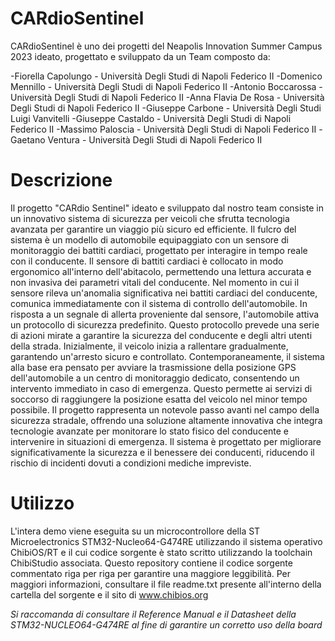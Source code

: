 # CARdioSentinel
CARdioSentinel è uno dei progetti del Neapolis Innovation Summer Campus 2023 ideato, progettato e sviluppato da un Team composto da:

-Fiorella Capolungo - Università Degli Studi di Napoli Federico II
-Domenico Mennillo - Università Degli Studi di Napoli Federico II
-Antonio Boccarossa - Università Degli Studi di Napoli Federico II
-Anna Flavia De Rosa - Università Degli Studi di Napoli Federico II
-Giuseppe Carbone - Università Degli Studi Luigi Vanvitelli
-Giuseppe Castaldo - Università Degli Studi di Napoli Federico II
-Massimo Paloscia - Università Degli Studi di Napoli Federico II
-Gaetano Ventura - Università Degli Studi di Napoli Federico II

# Descrizione
Il progetto "CARdio Sentinel" ideato e sviluppato dal nostro team consiste in un innovativo sistema di sicurezza per veicoli che sfrutta tecnologia avanzata per garantire un viaggio più sicuro ed efficiente. Il fulcro del sistema è un modello di automobile equipaggiato con un sensore di monitoraggio dei battiti cardiaci, progettato per interagire in tempo reale con il conducente. Il sensore di battiti cardiaci è collocato in modo ergonomico all'interno dell'abitacolo, permettendo una lettura accurata e non invasiva dei parametri vitali del conducente. Nel momento in cui il sensore rileva un'anomalia significativa nei battiti cardiaci del conducente, comunica immediatamente con il sistema di controllo dell'automobile. In risposta a un segnale di allerta proveniente dal sensore, l'automobile attiva un protocollo di sicurezza predefinito. Questo protocollo prevede una serie di azioni mirate a garantire la sicurezza del conducente e degli altri utenti della strada. Inizialmente, il veicolo inizia a rallentare gradualmente, garantendo un'arresto sicuro e controllato.
Contemporaneamente, il sistema alla base era pensato per avviare la trasmissione della posizione GPS dell'automobile a un centro di monitoraggio dedicato, consentendo un intervento immediato in caso di emergenza. Questo permette ai servizi di soccorso di raggiungere la posizione esatta del veicolo nel minor tempo possibile.
Il progetto rappresenta un notevole passo avanti nel campo della sicurezza stradale, offrendo una soluzione altamente innovativa che integra tecnologie avanzate per monitorare lo stato fisico del conducente e intervenire in situazioni di emergenza. Il sistema è progettato per migliorare significativamente la sicurezza e il benessere dei conducenti, riducendo il rischio di incidenti dovuti a condizioni mediche impreviste.

# Utilizzo
L'intera demo viene eseguita su un microcontrollore della ST Microelectronics STM32-Nucleo64-G474RE utilizzando il sistema operativo ChibiOS/RT e il cui codice sorgente è stato scritto utilizzando la toolchain ChibiStudio associata. Questo repository contiene il codice sorgente commentato riga per riga per garantire una maggiore leggibilità. Per maggiori informazioni, consultare il file readme.txt presente all'interno della cartella del sorgente e il sito di www.chibios.org

_Si raccomanda di consultare il Reference Manual e il Datasheet della STM32-NUCLEO64-G474RE al fine di garantire un corretto uso della board_
